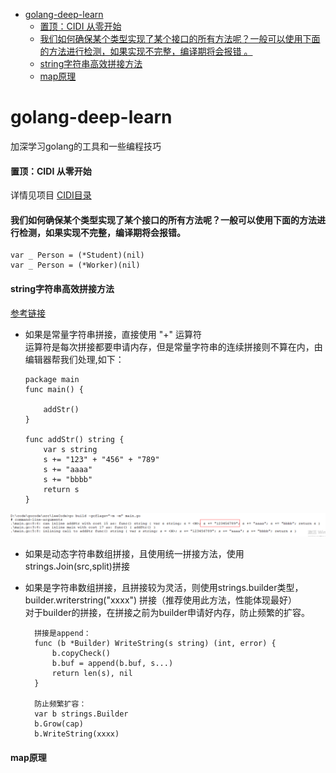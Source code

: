 * [golang\-deep\-learn](#golang-deep-learn)
     * [置顶：CIDI 从零开始](#置顶cidi-从零开始)
     * [我们如何确保某个类型实现了某个接口的所有方法呢？一般可以使用下面的方法进行检测，如果实现不完整，编译期将会报错 。](#我们如何确保某个类型实现了某个接口的所有方法呢一般可以使用下面的方法进行检测如果实现不完整编译期将会报错)
     * [string字符串高效拼接方法](#string字符串高效拼接方法)
     * [map原理](#map原理)

# golang-deep-learn

加深学习golang的工具和一些编程技巧

#### 置顶：CIDI 从零开始

详情见项目 [CIDI目录](https://github.com/ProsperousLi/golang-deep-learn/tree/main/CIDI)

#### 我们如何确保某个类型实现了某个接口的所有方法呢？一般可以使用下面的方法进行检测，如果实现不完整，编译期将会报错。

    var _ Person = (*Student)(nil)
    var _ Person = (*Worker)(nil)

#### string字符串高效拼接方法

[参考链接](https://zhuanlan.zhihu.com/p/49733937)  

- 如果是常量字符串拼接，直接使用 "+" 运算符  
  运算符是每次拼接都要申请内存，但是常量字符串的连续拼接则不算在内，由编辑器帮我们处理,如下：  

      package main  
      func main() {  
      
          addStr()  
      }  
      
      func addStr() string {  
          var s string  
          s += "123" + "456" + "789"  
          s += "aaaa"  
          s += "bbbb"  
          return s  
      }  

![image](https://github.com/ProsperousLi/golang-deep-learn/blob/main/docs/pictures/stringPlus.png)  

- 如果是动态字符串数组拼接，且使用统一拼接方法，使用strings.Join(src,split)拼接  

- 如果是字符串数组拼接，且拼接较为灵活，则使用strings.builder类型，builder.writerstring("xxxx") 拼接（推荐使用此方法，性能体现最好）  
      对于builder的拼接，在拼接之前为builder申请好内存，防止频繁的扩容。  
      

        拼接是append：  
        func (b *Builder) WriteString(s string) (int, error) {  
            b.copyCheck()  
            b.buf = append(b.buf, s...)  
            return len(s), nil  
        }  
        
        防止频繁扩容：
        var b strings.Builder
        b.Grow(cap)
        b.WriteString(xxxx)

#### map原理
